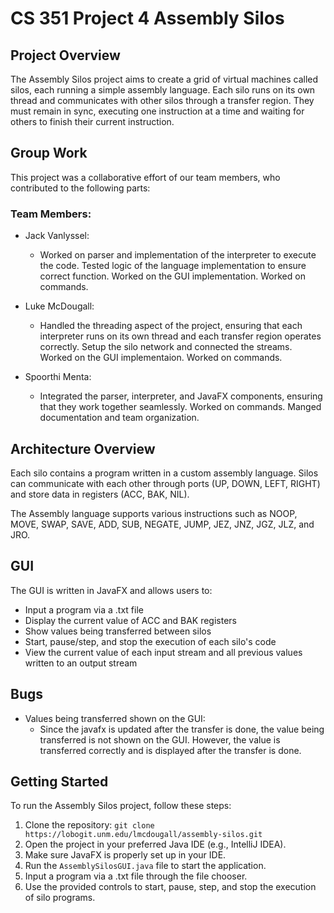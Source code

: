 # CS 351 Project 4 Assembly Silos

## Project Overview

The Assembly Silos project aims to create a grid of virtual machines called silos, each running a simple assembly language. Each silo runs on its own thread and communicates with other silos through a transfer region. They must remain in sync, executing one instruction at a time and waiting for others to finish their current instruction.


## Group Work

This project was a collaborative effort of our team members, who contributed to the following parts:
### Team Members:

- Jack Vanlyssel:
  - Worked on parser and implementation of the interpreter to execute the code. Tested logic of the language implementation to ensure correct function. Worked on the GUI implementation. Worked on commands.

- Luke McDougall:
  - Handled the threading aspect of the project, ensuring that each interpreter runs on its own thread and each transfer region operates correctly. Setup the silo network and connected the streams. Worked on the GUI implementaion. Worked on commands.

- Spoorthi Menta:
  - Integrated the parser, interpreter, and JavaFX components, ensuring that they work together seamlessly. Worked on commands. Manged documentation and team organization.

## Architecture Overview

Each silo contains a program written in a custom assembly language. Silos can communicate with each other through ports (UP, DOWN, LEFT, RIGHT) and store data in registers (ACC, BAK, NIL).

The Assembly language supports various instructions such as NOOP, MOVE, SWAP, SAVE, ADD, SUB, NEGATE, JUMP, JEZ, JNZ, JGZ, JLZ, and JRO.

## GUI

The GUI is written in JavaFX and allows users to:

- Input a program via a .txt file
- Display the current value of ACC and BAK registers
- Show values being transferred between silos
- Start, pause/step, and stop the execution of each silo's code
- View the current value of each input stream and all previous values written to an output stream


## Bugs

- Values being transferred shown on the GUI: 
  - Since the javafx is updated after the transfer is done, the value being transferred is not shown on the GUI. However, the value is transferred correctly and is displayed after the transfer is done.

## Getting Started

To run the Assembly Silos project, follow these steps:

1. Clone the repository: `git clone https://lobogit.unm.edu/lmcdougall/assembly-silos.git`
2. Open the project in your preferred Java IDE (e.g., IntelliJ IDEA).
3. Make sure JavaFX is properly set up in your IDE.
4. Run the `AssemblySilosGUI.java` file to start the application.
5. Input a program via a .txt file through the file chooser.
6. Use the provided controls to start, pause, step, and stop the execution of silo programs.





